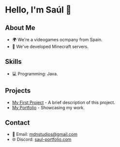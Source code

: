 # Hello, I'm Saúl 👋

## About Me
- 🌍 We're a videogames ocmpany from Spain.
- 🌱 We've developed Minecraft servers.

## Skills
- 💻 Programming: Java.

## Projects
- [My First Project](https://github.com/your-repo) - A brief description of this project.
- [My Portfolio](https://yourportfolio.com) - Showcasing my work.

## Contact
- 📧 Email: mdnstudios@gmail.com
- 🌐 Discord: [saul-portfolio.com](https://saul-portfolio.com)
